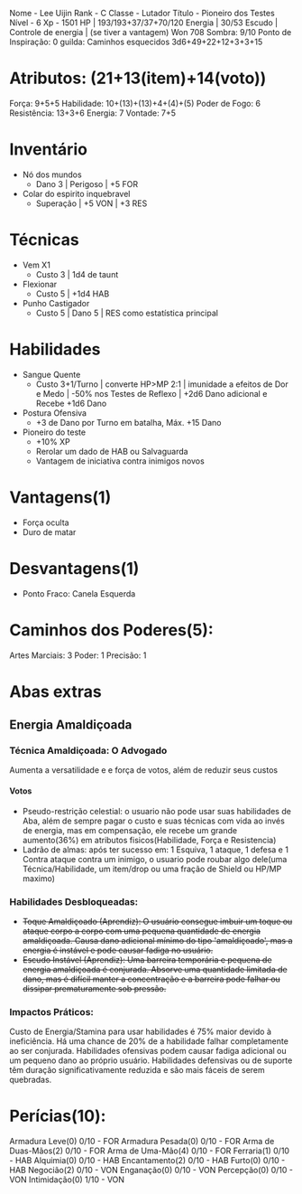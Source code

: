 Nome - Lee Uijin
Rank - C
Classe - Lutador
Título -  Pioneiro dos Testes
Nível - 6
Xp - 1501
HP | 193/193+37/37+70/120
Energia | 30/53
Escudo | 
Controle de energia | (se tiver a vantagem)
Won 708
Sombra: 9/10
Ponto de Inspiração: 0
guilda: Caminhos esquecidos
3d6+49+22+12+3+3+15

# Atributos: (21+13(item)+14(voto))
Força: 9+5+5 
Habilidade: 10+(13)+(13)+4+(4)+(5)
Poder de Fogo: 6
Resistência: 13+3+6
Energia: 7
Vontade: 7+5
# Inventário
- Nó dos mundos
	- Dano 3 | Perigoso | +5 FOR
- Colar do espirito inquebravel
	- Superação | +5 VON | +3 RES

# Técnicas 
- Vem X1
	- Custo 3 | 1d4 de taunt
- Flexionar
	- Custo 5 | +1d4 HAB
- Punho Castigador
	- Custo 5 | Dano 5 | RES como estatística principal

# Habilidades
- Sangue Quente
	- Custo 3+1/Turno | converte HP>MP 2:1 | imunidade a efeitos de Dor e Medo |  -50% nos Testes de Reflexo | +2d6 Dano adicional e Recebe +1d6 Dano
- Postura Ofensiva
	- +3 de Dano por Turno em batalha, Máx. +15 Dano
- Pioneiro do teste
	- +10% XP
	- Rerolar um dado de HAB ou Salvaguarda
	- Vantagem de iniciativa contra inimigos novos

# Vantagens(1) 
- Força oculta
- Duro de matar


# Desvantagens(1)
- Ponto Fraco: Canela Esquerda


# Caminhos dos Poderes(5):
Artes Marciais: 3
Poder: 1
Precisão: 1


# Abas extras
## Energia Amaldiçoada
### Técnica Amaldiçoada: O Advogado
Aumenta a versatilidade e e força de votos, além de reduzir seus custos
#### Votos
- Pseudo-restrição celestial: o usuario não pode usar suas habilidades de Aba, além de sempre pagar o custo e suas técnicas com vida ao invés de energia, mas em compensação, ele recebe um grande aumento(36%) em atributos fisicos(Habilidade, Força e Resistencia)
- Ladrão de almas: após ter sucesso em: 1 Esquiva, 1 ataque, 1 defesa e 1 Contra ataque contra um inimigo, o usuario pode roubar algo dele(uma Técnica/Habilidade, um item/drop ou uma fração de Shield ou HP/MP maximo)
### Habilidades Desbloqueadas:
- ~~Toque Amaldiçoado (Aprendiz): O usuário consegue imbuir um toque ou ataque corpo a corpo com uma pequena quantidade de energia amaldiçoada. Causa dano adicional mínimo do tipo 'amaldiçoado', mas a energia é instável e pode causar fadiga no usuário.~~
- ~~Escudo Instável (Aprendiz): Uma barreira temporária e pequena de energia amaldiçoada é conjurada. Absorve uma quantidade limitada de dano, mas é difícil manter a concentração e a barreira pode falhar ou dissipar prematuramente sob pressão.~~
### Impactos Práticos:
Custo de Energia/Stamina para usar habilidades é 75% maior devido à ineficiência.
Há uma chance de 20% de a habilidade falhar completamente ao ser conjurada.
Habilidades ofensivas podem causar fadiga adicional ou um pequeno dano ao próprio usuário.
Habilidades defensivas ou de suporte têm duração significativamente reduzida e são mais fáceis de serem quebradas.

# Perícias(10):
Armadura Leve(0) 0/10 - FOR
Armadura Pesada(0) 0/10 - FOR 
Arma de Duas-Mãos(2) 0/10 - FOR 
Arma de Uma-Mão(4) 0/10 - FOR
Ferraria(1) 0/10 - HAB 
Alquimia(0) 0/10 - HAB 
Encantamento(2) 0/10 - HAB
Furto(0) 0/10 - HAB
Negocião(2) 0/10 - VON 
Enganação(0) 0/10 - VON 
Percepção(0) 0/10 - VON
Intimidação(0) 1/10 - VON 
